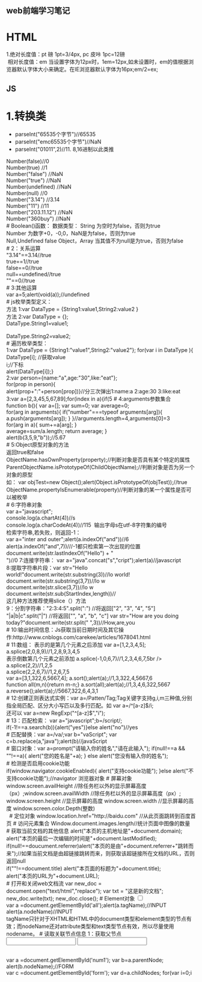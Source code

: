 ## web前端学习笔记
# HTML
1.绝对长度值：pt 磅 1pt=3/4px, pc 皮咔 1pc=12磅<br/>
  相对长度值：em 当设置字体为12px时，1em=12px,如未设置时，em的值根据浏览器默认字体大小来确定。在IE浏览器默认字体为16px;em/2=ex;<br/>
## JS
# 1.转换类<br />
<ul>
  <li>parseInt("65535个字节")//65535</li>
  <li>parseInt("emc65535个字节")//NaN</li>
 <li>parseInt("01011",2)//11. 8,16进制以此类推</li>
 </ul>
 Number(false)//0 <br/>
 Number(true) //1 <br/>
 Number("false") //NaN <br/>
 Number("true") //NaN <br/>
 Number(undefined) //NaN <br/>
 Number(null) //0 <br/>
 Number("3.14") //3.14 <br/>
 Number("11") //11 <br/>
 Number("203.11.12") //NaN <br/>
 Number("360buy") //NaN <br/>
# Boolean()函数：
 数据类型：
 String 为空时为false，否则为true<br/>
 Number 为数字+0，-0,0，NaN是为false，否则为true<br/>
 Null,Undefined false
 Object，Array 当其值不为null是为true，否则为false<br/>
 # 2：关系运算<br/>
"3.14"==3.14//true<br/>
true==1//true<br/>
false==0//true<br/>
null==undefined//true<br/>
""==0//true<br/>
# 3:其他运算<br/>
var a=5;alert(void(a));//undefined<br/>
# js枚举类型定义：<br/>
方法 1:var DataType = {String1:value1,String2:value2 }<br/>
方法 2:var DataType = {};<br/>
DataType.String1=value1;<br/><br/>
DataType.String2=value2;<br/>
# 遍历枚举类型：<br/>
1:var DataType = {String1:"value1",String2:"value2"};
for(var i in DataType ){<br/>
DataType[i]; //获取value<br/>i;//下标<br/>alert(DataType[i]);}<br/>
2:var person={name:"a",age:"30",like:"eat"};<br/>
for(prop in person){<br/>
alert(prop+":"+person[prop])}//分三次弹出1:name:a 2:age:30 3:like:eat<br/>
3:var a=[2,3,45,5,67,89];for(index in a){if(5<a[index]){alert("a的"+(index+1)+"个元素"+a[index]+"大于5");}}
for  in语句不需要定义计数器，所以在遍历一个数组是，其所消耗的资源要比for语句更低，执行效率更高，建议尽量使用for in语句来遍历数组，以提高脚本的执行效率。<br/>
# 4:arguments参数集合<br/>
function b(){
	var a=[];
	var sum=0;
	var average=0;<br/>
	for(arg in arguments){
		if("number"===typeof arguments[arg]){
			a.push(arguments[arg]);
		}
	}//arguments.length=4,arguments[0]=3<br/>
		for(arg in a){
			sum+=a[arg];
		}<br/>
		average=sum/a.length;
		return average;
	}
<br/>
	alert(b(3,5,9,"b"));//5.67<br/>	
# 5:Object原型对象的方法<br/>
返回true和false<br/>
ObjectName.hasOwnProperty(property);//判断对象是否具有某个特定的属性<br/>
ParentObjectName.isPrototypeOf(ChildObjectName);//判断对象是否为另一个对象的原型<br/>
如： var objTest=new Object();alert(Object.isPrototypeOf(objTest));//true<br/>
ObjectName.propertyIsEnumerable(property)//判断对象的某一个属性是否可以被枚举<br/> 
# 6:字符串对象<br/>
var a="javascript";<br/>console.log(a.chartAt(4))//s<br/>
console.log(a.charCodeAt(4))//115  输出字母s在utf-8字符集的编号<br/>
检索字符串,若失败，则返回-1：<br/>var a="inter and outer";alert(a.indexOf("and"))//6<br/>
alert(a.indexOf("and",7))///-1都只检索第一次出现的位置<br/>
document.write(str.lastIndexOf("Hello") + "<br />")//0
7:连接字符串： var a="java".concat("s","cript");alert(a)//javascript<br />
8:提取字符串片段：var str="Hello world!"document.write(str.substring(3))//lo world!
document.write(str.substring(3,7))//lo w<br />
document.write(str.slice(3,7))//lo w<br />
document.write(str.sub(StartIndex,length))//<br />这几种方法推荐使用slice（）方法<br />
9：分割字符串："2:3:4:5".split(":")	//将返回["2", "3", "4", "5"]
"|a|b|c".split("|")	//将返回["", "a", "b", "c"]
var str="How are you doing today?"document.write(str.split(" ",3))//How,are,you<br />
# 10:输出时间信息：Js获取当前日期时间及其它操作:http://www.cnblogs.com/carekee/articles/1678041.html <br />
# 11:数组：
表示的是第几个元素之后添加 var a=[1,2,3,4,5];
a.splice(2,0,8,9)//1,2,8,9,3,4,5<br />
表示倒数第几个元素之前添加 a.splice(-1,0,6,7)//1,2,3,4,6,7,5br />
a.splice(2,2)//1,2,5<br />
a.splice(2,2,6,7)//1,2,6,7,5<br />
var a=[3,1,322,6,5667,4]; a.sort();alert(a);//1,3,322,4,5667,6<br />
function all(m,n){return m-n;} a.sort(all);alert(a);//1,3,4,6,322,5667<br />
a.reverse();alert(a);//5667,322,6,4,3,1<br />
# 12:创建正则表达式实例：var a=/Patten/Tag;Tag关键字支持g,i,m三种值,分别指全局匹配、区分大小写匹以及多行匹配。如 var a=/^[a-z]$/i;<br />
还可以 var a=new RegExp("^[a-z]$","i");<br />
# 13：匹配检索： var a="javascript";b=/script/;<br />
if(-1!==a.search(b)){alert("yes")}else alert("no")//yes<br />
# 匹配替换：var a=/va/;var b="vaScript"; var c=b.replace(a,"java");alert(b)//javaScript<br />
# 窗口对象：var a=prompt("请输入你的姓名","请在此输入");
if(null!==a && ""!==a){
	alert("您的姓名是"+a);
}
else alert("您没有输入你的姓名");<br />
# 检测是否启用cookie功能
<br />
if(window.navigator.cookieEnabled){
	alert("支持cookie功能");
}else alert("不支持cookie功能");//navigator 浏览器对象
# 屏幕对象
window.screen.availHeight //除任务栏以外的显示屏幕高度（px）;window.screen.availWidth //除任务栏以外的显示屏幕高度（px）;
window.screen.height //显示屏幕的高度 window.screen.width //显示屏幕的高度
window.screen.color.Depth(整数)<br />  
# 定位对象
window.location.href="http://baidu.com" //从此页面跳转到百度首页
# 访问元素集合
Window.document.images.length//统计页面中图像的数量<br/>
# 获取当前文档的其他信息
alert("本页的主机地址是"+document.domain);<br/>
alert("本页的最后一次编辑的时间是"+document.lastModified);<br/>
if(null!==doucument.referrer)alert("本页的是由"+document.referrer+"跳转而来");//如果当前文档是由超链接跳转而来，则获取该超链接所在文档的URL，否则返回null<br/>
if(""!==document.title) alert("本页面的标题为"+document.title);<br/>
alert("本页的URL为"+document.URL);<br/>
# 打开和关闭web文档流
 var new_doc = document.open("text/html","replace");
    var txt = "这是新的文档";
    new_doc.write(txt);
    new_doc.close();
# Element对象
<input  id="all" type="checkbox" name="username" /><br/>
 var a =document.getElementById('all');alert(a.tagName);//INPUT<br/>
alert(a.nodeName)//INPUT<br/>
tagName只针对于XHTML和HTML中的document类型和element类型的节点有效；而nodeName还对attribute类型和text类型节点有效，所以尽量使用nodename。
# 读取关联节点信息
1：获取父节点<form action="" id="form">
<input type="number" name="text1" id="num1">
<input type="number" name="text2" id="num2"></form><br/>
 var a =document.getElementById('num1');
 var b=a.parentNode;
  alert(b.nodeName);//FORM<br/>
 var c =document.getElementById('form');
var d=a.childNodes;
for(var i=0;i<d.length;i++)
alert(d.item(i).nodeName);

 
